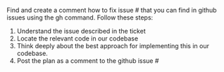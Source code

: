 Find and create a comment how to fix issue # that you can find in github issues using the gh command. Follow these steps: 
1. Understand the issue described in the ticket 
2. Locate the relevant code in our codebase 
3. Think deeply about the best approach for implementing this in our codebase.
4. Post the plan as a comment to the github issue #